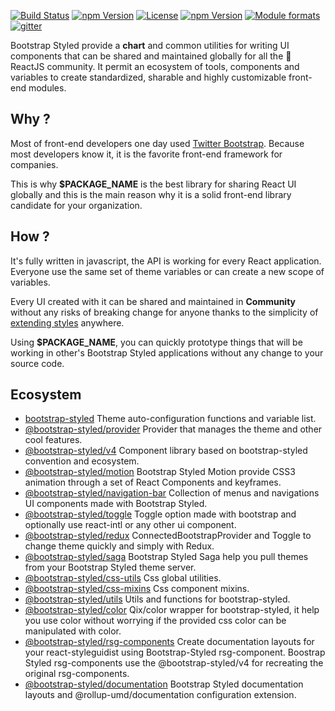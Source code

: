 [![Build Status](https://travis-ci.org/bootstrap-styled/bootstrap-styled.svg?branch=master)](https://travis-ci.org/bootstrap-styled/bootstrap-styled) 
[![npm Version](https://img.shields.io/npm/v/bootstrap-styled.svg?style=flat)](https://www.npmjs.com/package/bootstrap-styled) 
[![License](https://img.shields.io/npm/l/bootstrap-styled.svg?style=flat)](https://www.npmjs.com/package/bootstrap-styled) 
[![npm Version](https://img.shields.io/node/v/bootstrap-styled.svg?style=flat)](https://www.npmjs.com/package/bootstrap-styled) 
[![Module formats](https://img.shields.io/badge/module%20formats-umd%2C%20cjs%2C%20esm-green.svg?style=flat)](https://www.npmjs.com/package/@bootstrap-styled/bootstrap-styled)
[![gitter](https://badges.gitter.im/bootstrap-styled/bootstrap-styled.svg)](https://gitter.im/bootstrap-styled)


Bootstrap Styled provide a **chart** and common utilities for writing UI components that can be shared and maintained globally for all the :rocket: ReactJS community. 
It permit an ecosystem of tools, components and variables to create standardized, sharable and highly customizable front-end modules.


## Why ?

Most of front-end developers one day used [Twitter Bootstrap](http://getbootstrap.com). Because most developers know it, it is the favorite front-end framework for companies.

This is why **$PACKAGE_NAME** is the best library for sharing React UI globally and this is the main reason why it is a solid front-end library candidate for your organization.
 
## How ?

It's fully written in javascript, the API is working for every React application. Everyone use the same set of theme variables or can create a new scope of variables.
 
Every UI created with it can be shared and maintained in **Community** without any risks of breaking change for anyone thanks to the simplicity of [extending styles](https://www.styled-components.com/docs/basics#extending-styles) anywhere.

Using **$PACKAGE_NAME**, you can quickly prototype things that will be working in other's Bootstrap Styled applications without any change to your source code.

## Ecosystem

* [bootstrap-styled](https://github.com/bootstrap-styled/bootstrap-styled) Theme auto-configuration functions and variable list.
* [@bootstrap-styled/provider](https://github.com/bootstrap-styled/provider) Provider that manages the theme and other cool features.
* [@bootstrap-styled/v4](https://github.com/bootstrap-styled/v4) Component library based on bootstrap-styled convention and ecosystem.
* [@bootstrap-styled/motion](https://github.com/bootstrap-styled/motion) Bootstrap Styled Motion provide CSS3 animation through a set of React Components and keyframes.
* [@bootstrap-styled/navigation-bar](https://github.com/bootstrap-styled/navigation-bar) Collection of menus and navigations UI components made with Bootstrap Styled.
* [@bootstrap-styled/toggle](https://github.com/bootstrap-styled/toggle) Toggle option made with bootstrap and optionally use react-intl or any other ui component.
* [@bootstrap-styled/redux](https://github.com/bootstrap-styled/redux) ConnectedBootstrapProvider and Toggle to change theme quickly and simply with Redux.
* [@bootstrap-styled/saga](https://github.com/bootstrap-styled/saga) Bootstrap Styled Saga help you pull themes from your Bootstrap Styled theme server.
* [@bootstrap-styled/css-utils](https://github.com/bootstrap-styled/css-utils) Css global utilities.
* [@bootstrap-styled/css-mixins](https://github.com/bootstrap-styled/css-mixins) Css component mixins.
* [@bootstrap-styled/utils](https://github.com/bootstrap-styled/utils) Utils and functions for bootstrap-styled.
* [@bootstrap-styled/color](https://github.com/bootstrap-styled/color) Qix/color wrapper for bootstrap-styled, it help you use color without worrying if the provided css color can be manipulated with color.
* [@bootstrap-styled/rsg-components](https://github.com/bootstrap-styled/rsg-components) Create documentation layouts for your react-styleguidist using Bootstrap-Styled rsg-component. Boostrap Styled rsg-components use the @bootstrap-styled/v4 for recreating the original rsg-components.
* [@bootstrap-styled/documentation](https://github.com/bootstrap-styled/documentation) Bootstrap Styled documentation layouts and @rollup-umd/documentation configuration extension.
